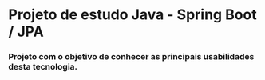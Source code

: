 <h1>Projeto de estudo Java - Spring Boot / JPA
<h3>Projeto com o objetivo de conhecer as principais usabilidades desta tecnologia. 

